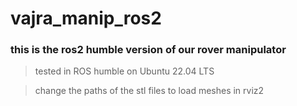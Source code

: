 # vajra_manip_ros2

### this is the ros2 humble version of our rover manipulator

> tested in ROS humble on Ubuntu 22.04 LTS

> change the paths of the stl files to load meshes in rviz2
